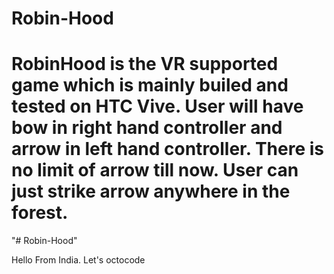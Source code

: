 
# Robin-Hood

RobinHood is the VR supported game which is mainly builed and tested on HTC Vive. User will have bow in right hand controller and arrow in left hand controller. There is no limit of arrow till now. User can just strike arrow anywhere in the forest. 
=======
"# Robin-Hood" 

Hello From India. Let's octocode 
